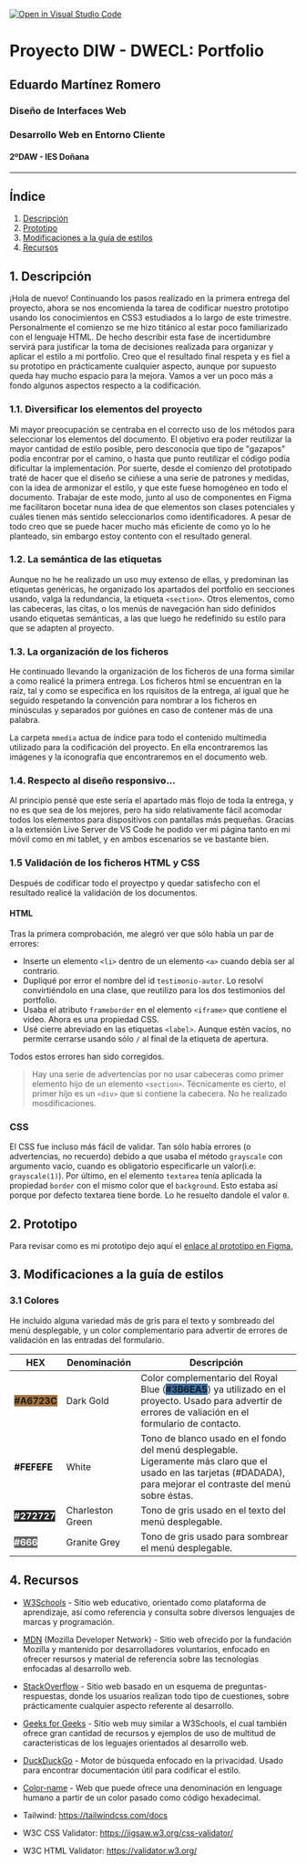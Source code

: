 [![Open in Visual Studio Code](https://classroom.github.com/assets/open-in-vscode-f059dc9a6f8d3a56e377f745f24479a46679e63a5d9fe6f495e02850cd0d8118.svg)](https://classroom.github.com/online_ide?assignment_repo_id=6420795&assignment_repo_type=AssignmentRepo)
# Proyecto DIW - DWECL: Portfolio
## Eduardo Martínez Romero
### Diseño de Interfaces Web
### Desarrollo Web en Entorno Cliente
#### 2ºDAW - IES Doñana
***

## Índice
1. [Descripción](#descripcion)
2. [Prototipo](#prototipo)
3. [Modificaciones a la guía de estilos](#modificaciones)
4. [Recursos](#recursos)

## 1. Descripción<a id="descripcion"></a>
¡Hola de nuevo! Continuando los pasos realizado en la primera entrega del proyecto, ahora se nos encomienda la tarea de codificar nuestro prototipo usando los conocimientos en CSS3 estudiados a lo largo de este trimestre. Personalmente el comienzo se me hizo titánico al estar poco familiarizado con el lenguaje HTML. De hecho describir esta fase de incertidumbre servirá para justificar la toma de decisiones realizada para organizar y aplicar el estilo a mi portfolio. Creo que el resultado final respeta y es fiel a su prototipo en prácticamente cualquier aspecto, aunque por supuesto queda hay mucho espacio para la mejora. Vamos a ver un poco más a fondo algunos aspectos respecto a la codificación.

### 1.1. Diversificar los elementos del proyecto
Mi mayor preocupación se centraba en el correcto uso de los métodos para seleccionar los elementos del documento. El objetivo era poder reutilizar la mayor cantidad de estilo posible, pero desconocía que tipo de "gazapos" podía encontrar por el camino, o hasta que punto reutilizar el código podía dificultar la implementación. Por suerte, desde el comienzo del prototipado traté de hacer que el diseño se ciñiese a una serie de patrones y medidas, con la idea de armonizar el estilo, y que este fuese homogéneo en todo el documento. Trabajar de este modo, junto al uso de componentes en Figma me facilitaron bocetar nuna idea de que elementos son clases potenciales y cuáles tienen más sentido seleccionarlos como identificadores. A pesar de todo creo que se puede hacer mucho más eficiente de como yo lo he planteado, sin embargo estoy contento con el resultado general.

### 1.2. La semántica de las etiquetas
Aunque no he he realizado un uso muy extenso de ellas, y predominan las etiquetas genéricas, he organizado los apartados del portfolio en secciones usando, valga la redundancia, la etiqueta `<section>`. Otros elementos, como las cabeceras, las citas, o los menús de navegación han sido definidos usando etiquetas semánticas, a las que luego he redefinido su estilo para que se adapten al proyecto.

### 1.3. La organización de los ficheros
He continuado llevando la organización de los ficheros de una forma similar a como realicé la primera entrega. Los ficheros html se encuentran en la raíz, tal y como se especifica en los rquisitos de la entrega, al igual que he seguido respetando la convención para nombrar a los ficheros en minúsculas y separados por guiónes en caso de contener más de una palabra.

La carpeta `mmedia` actua de índice para todo el contenido multimedia utilizado para la codificación del proyecto. En ella encontraremos las imágenes y la iconografía que encontraremos en el documento web.

### 1.4. Respecto al diseño responsivo...
Al principio pensé que este sería el apartado más flojo de toda la entrega, y no es que sea de los mejores, pero ha sido relativamente fácil acomodar todos los elementos para dispositivos con pantallas más pequeñas. Gracias a la extensión Live Server de VS Code he podido ver mi página tanto en mi móvil como en mi tablet, y en ambos escenarios se ve bastante bien.

### 1.5 Validación de los ficheros HTML y CSS
Después de codificar todo el proyectpo y quedar satisfecho con el resultado realicé la validación de los documentos.

#### HTML
Tras la primera comprobación, me alegró ver que sólo había un par de errores:
- Inserte un elemento `<li>` dentro de un elemento `<a>` cuando debía ser al contrario.
- Dupliqué por error el nombre del id `testimonio-autor`. Lo resolví convirtiéndolo en una clase, que reutilizo para los dos testimonios del portfolio.
- Usaba el atributo `frameborder` en el elemento `<iframe>` que contiene el vídeo. Ahora es una propiedad CSS.
- Usé cierre abreviado en las etiquetas `<label>`. Aunque estén vacíos, no permite cerrarse usando sólo `/` al final de la etiqueta de apertura.

Todos estos errores han sido corregidos.
> Hay una serie de advertencias por no usar cabeceras como primer elemento hijo de un elemento `<section>`. Técnicamente es cierto, el primer hijo es un `<div>` que si contiene la cabecera. No he realizado mosdificaciones.
### CSS
El CSS fue incluso más fácil de validar. Tan sólo había errores (o advertencias, no recuerdo) debido a que usaba el método `grayscale` con argumento vacío, cuando es obligatorio especificarle un valor(i.e: `grayscale(1)`). Por último, en el elemento `textarea` tenía aplicada la propiedad `border` con el mismo color que el `background`. Esto estaba así porque por defecto textarea tiene borde. Lo he resuelto dandole el valor `0`.

## 2. Prototipo<a id="prototipo"></a>
Para revisar como es mi prototipo dejo aquí el [enlace al prototipo en Figma.](https://www.figma.com/file/Jx8TdgBvmOWf6QPgR7NAmA/portfolio)

## 3. Modificaciones a la guía de estilos<a id="modificaciones"></a>
### 3.1 Colores
He incluido alguna variedad más de gris para el texto y sombreado del menú desplegable, y un color complementario para advertir de errores de validación en las entradas del formulario.

|HEX|Denominación|Descripción
|-|-|-
|<span style="background: #A6723C;">**#A6723C**</span>|Dark Gold|Color complementario del Royal Blue (<span style="background: #3B6EA5;">**#3B6EA5**</span>) ya utilizado en el proyecto. Usado para advertir de errores de valiación en el formulario de contacto.
|<span style="background: #FEFEFE; color: #000">**#FEFEFE**</span>|White|Tono de blanco usado en el fondo del menú desplegable. Ligeramente más claro que el usado en las tarjetas (#DADADA), para mejorar el contraste del menú sobre éstas.
|<span style="background: #272727; color: #fff">**#272727**</span>|Charleston Green|Tono de gris usado en el texto del menú desplegable.
|<span style="background: #666; color: #fff">**#666**</span>|Granite Grey|Tono de gris usado para sombrear el menú desplegable.

## 4. Recursos<a id="recursos"></a>

- [W3Schools](https://www.w3schools.com/) - Sitio web educativo, orientado como plataforma de aprendizaje, así como referencia y consulta sobre diversos lenguajes de marcas y programación.
- [MDN](https://developer.mozilla.org/) (Mozilla Developer Network) - Sitio web ofrecido por la fundación Mozilla y mantenido por desarrolladores voluntarios, enfocado en ofrecer resursos y material de referencia sobre las tecnologías enfocadas al desarrollo web.
- [StackOverflow](https://stackoverflow.com/) - Sitio web basado en un esquema de preguntas-respuestas, donde los usuarios realizan todo tipo de cuestiones, sobre prácticamente cualquier aspecto referente al desarrollo.
- [Geeks for Geeks](https://www.geeksforgeeks.org/) -  Sitio web muy similar a W3Schools, el cual también ofrece gran cantidad de recursos y ejemplos de uso de multitud de caracteristicas de los leguajes orientados al desarrollo web.

- [DuckDuckGo](https://duckduckgo.com/) - Motor de búsqueda enfocado en la privacidad. Usado para encontrar documentación útil para codificar el estilo.

- [Color-name](https://www.color-name.com/) - Web que puede ofrece una denominación en lenguage humano a partir de un color pasado como código hexadecimal.

- Tailwind: https://tailwindcss.com/docs
- W3C CSS Validator: https://jigsaw.w3.org/css-validator/
- W3C HTML Validator: https://validator.w3.org/

